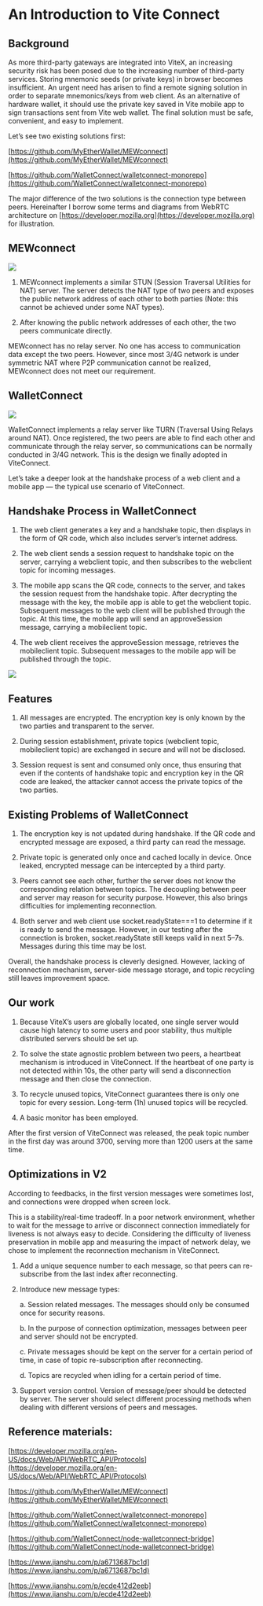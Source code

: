 # An Introduction to Vite Connect


## Background


As more third-party gateways are integrated into ViteX, an increasing security risk has been posed due to the increasing number of third-party services. Storing mnemonic seeds (or private keys) in browser becomes insufficient. An urgent need has arisen to find a remote signing solution in order to separate mnemonics/keys from web client. As an alternative of hardware wallet, it should use the private key saved in Vite mobile app to sign transactions sent from Vite web wallet. The final solution must be safe, convenient, and easy to implement.


Let’s see two existing solutions first:


  [https://github.com/MyEtherWallet/MEWconnect](https://github.com/MyEtherWallet/MEWconnect)
 
  [https://github.com/WalletConnect/walletconnect-monorepo](https://github.com/WalletConnect/walletconnect-monorepo)
 
The major difference of the two solutions is the connection type between peers. Hereinafter I borrow some terms and diagrams from WebRTC architecture on [https://developer.mozilla.org](https://developer.mozilla.org) for illustration.


## MEWconnect

![](~images/Vite-con-1.png)


1. MEWconnect implements a similar STUN (Session Traversal Utilities for NAT) server. The server detects the NAT type of two peers and exposes the public network address of each other to both parties (Note: this cannot be achieved under some NAT types).


2. After knowing the public network addresses of each other, the two peers communicate directly.


MEWconnect has no relay server. No one has access to communication data except the two peers. However, since most 3/4G network is under symmetric NAT where P2P communication cannot be realized, MEWconnect does not meet our requirement.


## WalletConnect


![](~images/Vite-con-2.png)


WalletConnect implements a relay server like TURN (Traversal Using Relays around NAT). Once registered, the two peers are able to find each other and communicate through the relay server, so communications can be normally conducted in 3/4G network. This is the design we finally adopted in ViteConnect.


Let’s take a deeper look at the handshake process of a web client and a mobile app — the typical use scenario of ViteConnect.


## Handshake Process in WalletConnect


1. The web client generates a key and a handshake topic, then displays in the form of QR code, which also includes server’s internet address.


2. The web client sends a session request to handshake topic on the server, carrying a webclient topic, and then subscribes to the webclient topic for incoming messages.


3. The mobile app scans the QR code, connects to the server, and takes the session request from the handshake topic. After decrypting the message with the key, the mobile app is able to get the webclient topic. Subsequent messages to the web client will be published through the topic. At this time, the mobile app will send an approveSession message, carrying a mobileclient topic.


4. The web client receives the approveSession message, retrieves the mobileclient topic. Subsequent messages to the mobile app will be published through the topic.



![](~images/Vite-con-03yw.png)



## Features


1. All messages are encrypted. The encryption key is only known by the two parties and transparent to the server.


2. During session establishment, private topics (webclient topic, mobileclient topic) are exchanged in secure and will not be disclosed.


3. Session request is sent and consumed only once, thus ensuring that even if the contents of handshake topic and encryption key in the QR code are leaked, the attacker cannot access the private topics of the two parties.


## Existing Problems of WalletConnect


1. The encryption key is not updated during handshake. If the QR code and encrypted message are exposed, a third party can read the message.


2. Private topic is generated only once and cached locally in device. Once leaked, encrypted message can be intercepted by a third party.


3. Peers cannot see each other, further the server does not know the corresponding relation between topics. The decoupling between peer and server may reason for security purpose. However, this also brings difficulties for implementing reconnection.


4. Both server and web client use socket.readyState===1 to determine if it is ready to send the message. However, in our testing after the connection is broken, socket.readyState still keeps valid in next 5–7s. Messages during this time may be lost.


Overall, the handshake process is cleverly designed. However, lacking of reconnection mechanism, server-side message storage, and topic recycling still leaves improvement space.


## Our work


1. Because ViteX’s users are globally located, one single server would cause high latency to some users and poor stability, thus multiple distributed servers should be set up.


2. To solve the state agnostic problem between two peers, a heartbeat mechanism is introduced in ViteConnect. If the heartbeat of one party is not detected within 10s, the other party will send a disconnection message and then close the connection.


3. To recycle unused topics, ViteConnect guarantees there is only one topic for every session. Long-term (1h) unused topics will be recycled.


4. A basic monitor has been employed.


After the first version of ViteConnect was released, the peak topic number in the first day was around 3700, serving more than 1200 users at the same time.


## Optimizations in V2


According to feedbacks, in the first version messages were sometimes lost, and connections were dropped when screen lock.


This is a stability/real-time tradeoff. In a poor network environment, whether to wait for the message to arrive or disconnect connection immediately for liveness is not always easy to decide. Considering the difficulty of liveness preservation in mobile app and measuring the impact of network delay, we chose to implement the reconnection mechanism in ViteConnect.


1. Add a unique sequence number to each message, so that peers can re-subscribe from the last index after reconnecting.


2. Introduce new message types:


    a.  Session related messages. The messages should only be consumed once for security reasons.

    b.  In the purpose of connection optimization, messages between peer and server should not be encrypted.

    c.  Private messages should be kept on the server for a certain period of time, in case of topic re-subscription after reconnecting.

    d.  Topics are recycled when idling for a certain period of time.

3. Support version control. Version of message/peer should be detected by server. The server should select different processing methods when dealing with different versions of peers and messages.


## Reference materials:

[https://developer.mozilla.org/en-US/docs/Web/API/WebRTC_API/Protocols](https://developer.mozilla.org/en-US/docs/Web/API/WebRTC_API/Protocols)

[https://github.com/MyEtherWallet/MEWconnect](https://github.com/MyEtherWallet/MEWconnect)

[https://github.com/WalletConnect/walletconnect-monorepo](https://github.com/WalletConnect/walletconnect-monorepo)

[https://github.com/WalletConnect/node-walletconnect-bridge](https://github.com/WalletConnect/node-walletconnect-bridge)

[https://www.jianshu.com/p/a6713687bc1d](https://www.jianshu.com/p/a6713687bc1d)

[https://www.jianshu.com/p/ecde412d2eeb](https://www.jianshu.com/p/ecde412d2eeb)


